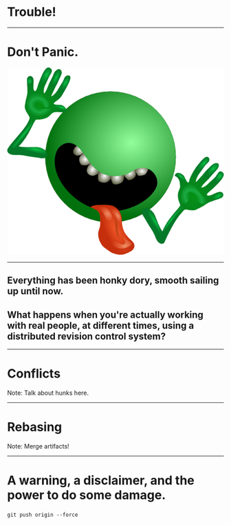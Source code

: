 # Trouble!

---

# Don't Panic.
[![](images/dont_panic.png)](http://en.wikipedia.org/wiki/The_Hitchhiker's_Guide_to_the_Galaxy)

---

## Everything has been honky dory, smooth sailing up until now.


## What happens when you're actually working with real people, at different times, using a **distributed** revision control system?

---

# Conflicts

Note: Talk about hunks here.

---

# Rebasing

Note: Merge artifacts!

---

# A warning, a disclaimer, and the power to do some damage.

`git push origin --force`
